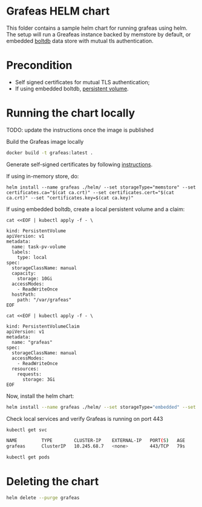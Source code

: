 # Grafeas HELM chart
This folder contains a sample helm chart for running grafeas using helm.
The setup will run a Greafeas instance backed by memstore by default, or embedded [boltdb](https://github.com/boltdb/bolt) data store with mutual tls authentication.

# Precondition
- Self signed certificates for mutual TLS authentication;
- If using embedded boltdb, [persistent volume](https://kubernetes.io/docs/concepts/storage/persistent-volumes/).

# Running the chart locally

TODO: update the instructions once the image is published

Build the Grafeas image locally
```sh
docker build -t grafeas:latest .
```

Generate self-signed certificates by following [instructions](../docs/running_grafeas.md#use-grafeas-with-self-signed-certificate).

If using in-memory store, do:

```
helm install --name grafeas ./helm/ --set storageType="memstore" --set certificates.ca="$(cat ca.crt)" --set certificates.cert="$(cat ca.crt)" --set "certificates.key=$(cat ca.key)"
```

If using embedded boltdb, create a local persistent volume and a claim:

```shell
cat <<EOF | kubectl apply -f - \

kind: PersistentVolume
apiVersion: v1
metadata:
  name: task-pv-volume
  labels:
    type: local
spec:
  storageClassName: manual
  capacity:
    storage: 10Gi
  accessModes:
    - ReadWriteOnce
  hostPath:
    path: "/var/grafeas"
EOF

cat <<EOF | kubectl apply -f - \

kind: PersistentVolumeClaim
apiVersion: v1
metadata:
  name: "grafeas"
spec:
  storageClassName: manual
  accessModes:
    - ReadWriteOnce
  resources:
    requests:
      storage: 3Gi
EOF
```

Now, install the helm chart:

```sh
helm install --name grafeas ./helm/ --set storageType="embedded" --set certificates.ca="$(cat ca.crt)" --set certificates.cert="$(cat ca.crt)" --set "certificates.key=$(cat ca.key)"
```

Check local services and verify Grafeas is running on port 443
```sh
kubectl get svc

NAME         TYPE        CLUSTER-IP    EXTERNAL-IP   PORT(S)   AGE
grafeas      ClusterIP   10.245.68.7   <none>        443/TCP   79s

kubectl get pods
```

# Deleting the chart

```sh
helm delete --purge grafeas
```

